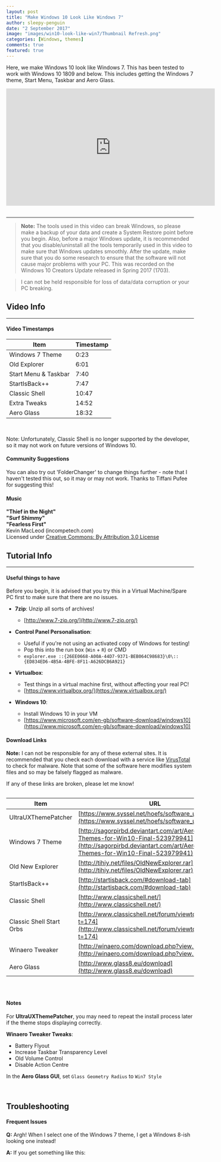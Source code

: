 ```yaml
---
layout: post
title: "Make Windows 10 Look Like Windows 7"
author: sleepy-penguin
date: "2 September 2017"
image: "images/win10-look-like-win7/Thumbnail Refresh.png"
categories: [Windows, themes]
comments: true
featured: true
---
```


Here, we make Windows 10 look like Windows 7. This has been tested to work with Windows 10 1809 and below. This includes getting the Windows 7 theme, Start Menu, Taskbar and Aero Glass.

<div class="videoWrapper">
    <iframe width="560" height="315" src="https://www.youtube-nocookie.com/embed/WRhn1P7-_bA" frameborder="0" allow="accelerometer; autoplay; encrypted-media; gyroscope; picture-in-picture" allowfullscreen></iframe>
</div>
<br/>

---



> **Note:** The tools used in this video can break Windows, so please make a backup of your data and create a System Restore point before you begin. Also, before a major Windows update, it is recommended that you disable/uninstall all the tools temporarily used in this video to make sure that Windows updates smoothly. After the update, make sure that you do some research to ensure that the software will not cause major problems with your PC. This was recorded on the Windows 10 Creators Update released in Spring 2017 (1703).

> I can not be held responsible for loss of data/data corruption or your PC breaking.



## Video Info

---

#### Video Timestamps

Item | Timestamp
--- | ---
Windows 7 Theme | 0:23
Old Explorer | 6:01
Start Menu & Taskbar | 7:40
StartIsBack++ | 7:47
Classic Shell | 10:47
Extra Tweaks | 14:52
Aero Glass | 18:32

<br/>

Note: Unfortunately, Classic Shell is no longer supported by the developer, so it may not work on future versions of Windows 10.

#### Community Suggestions

You can also try out 'FolderChanger' to change things further - note that I haven't tested this out, so it may or may not work. Thanks to Tiffani Pufee for suggesting this!

#### Music

**"Thief in the Night"**  
**"Surf Shimmy"**  
**"Fearless First"**  
Kevin MacLeod (incompetech.com)  
Licensed under [Creative Commons: By Attribution 3.0 License](http://creativecommons.org/licenses/by/3.0/)



## Tutorial Info

---

#### Useful things to have

Before you begin, it is advised that you try this in a Virtual Machine/Spare PC first to make sure that there are no issues.

* **7zip**: Unzip all sorts of archives!
  * [http://www.7-zip.org/](http://www.7-zip.org/)
* **Control Panel Personalisation**:
  * Useful if you're not using an activated copy of Windows for testing!
  * Pop this into the run box (`Win` + `R`) or CMD
  * `explorer.exe ::{26EE0668-A00A-44D7-9371-BEB064C98683}\0\::{ED834ED6-4B5A-4BFE-8F11-A626DCB6A921}`
* **Virtualbox**:
  * Test things in a virtual machine first, without affecting your real PC!
  * [https://www.virtualbox.org/](https://www.virtualbox.org/)

* **Windows 10**:
  * Install Windows 10 in your VM
  * [https://www.microsoft.com/en-gb/software-download/windows10](https://www.microsoft.com/en-gb/software-download/windows10)



#### Download Links

**Note:** I can not be responsible for any of these external sites. It is recommended that you check each download with a service like [VirusTotal](https://www.virustotal.com) to check for malware. Note that some of the software here modifies system files and so may be falsely flagged as malware.

If any of these links are broken, please let me know!

<div style="overflow-x: auto; padding-bottom: 10px" markdown="block">

| Item | URL |
| --- | --- |
| UltraUXThemePatcher | [https://www.syssel.net/hoefs/software_uxtheme.php](https://www.syssel.net/hoefs/software_uxtheme.php) |
| Windows 7 Theme | [http://sagorpirbd.deviantart.com/art/Aero-7-Themes-for-Win10-Final-523979941](http://sagorpirbd.deviantart.com/art/Aero-7-Themes-for-Win10-Final-523979941) |
| Old New Explorer | [http://tihiy.net/files/OldNewExplorer.rar](http://tihiy.net/files/OldNewExplorer.rar) |
| StartIsBack++ | [http://startisback.com/#download-tab](http://startisback.com/#download-tab) |
| Classic Shell | [http://www.classicshell.net/](http://www.classicshell.net/) |
| Classic Shell Start Orbs | [http://www.classicshell.net/forum/viewtopic.php?t=174](http://www.classicshell.net/forum/viewtopic.php?t=174) |
| Winaero Tweaker | [http://winaero.com/download.php?view.1796](http://winaero.com/download.php?view.1796) |
| Aero Glass | [http://www.glass8.eu/download](http://www.glass8.eu/download) |

</div>

<br/>

#### Notes

For **UltraUXThemePatcher**, you may need to repeat the install process later if the theme stops displaying correctly.

**Winaero Tweaker Tweaks**:

* Battery Flyout
* Increase Taskbar Transparency Level
* Old Volume Control
* Disable Action Centre 

In the **Aero Glass GUI**, set `Glass Geometry Radius` to `Win7 Style `

<br/>

## Troubleshooting

#### Frequent Issues

**Q:** Argh! When I select one of the Windows 7 theme, I get a Windows 8-ish looking one instead!

**A:** If you get something like this:
